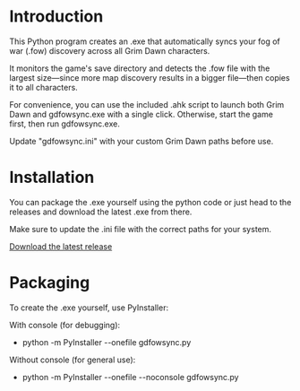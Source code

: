 # Introduction

This Python program creates an .exe that automatically syncs your fog of war (.fow) discovery across all Grim Dawn characters.

It monitors the game's save directory and detects the .fow file with the largest size—since more map discovery results in a bigger file—then copies it to all characters.

For convenience, you can use the included .ahk script to launch both Grim Dawn and gdfowsync.exe with a single click. Otherwise, start the game first, then run gdfowsync.exe.

Update "gdfowsync.ini" with your custom Grim Dawn paths before use.

# Installation

You can package the .exe yourself using the python code or just head to the releases and download the latest .exe from there. 

Make sure to update the .ini file with the correct paths for your system.

[Download the latest release](https://github.com/MustafaErvaErgul/GD-Fow-Sync/releases)

# Packaging

To create the .exe yourself, use PyInstaller:

With console (for debugging):
* python -m PyInstaller --onefile gdfowsync.py

Without console (for general use):
* python -m PyInstaller --onefile --noconsole gdfowsync.py
